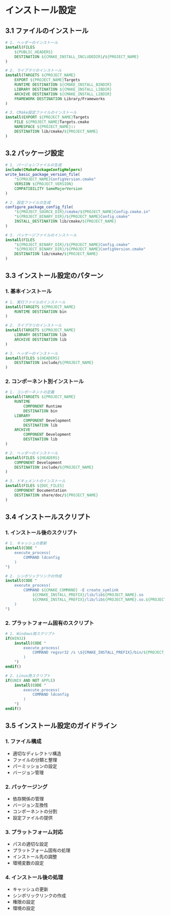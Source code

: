 # インストール設定

## 3.1 ファイルのインストール
```cmake
# 1. ヘッダーのインストール
install(FILES
    ${PUBLIC_HEADERS}
    DESTINATION ${CMAKE_INSTALL_INCLUDEDIR}/${PROJECT_NAME}
)

# 2. ライブラリのインストール
install(TARGETS ${PROJECT_NAME}
    EXPORT ${PROJECT_NAME}Targets
    RUNTIME DESTINATION ${CMAKE_INSTALL_BINDIR}
    LIBRARY DESTINATION ${CMAKE_INSTALL_LIBDIR}
    ARCHIVE DESTINATION ${CMAKE_INSTALL_LIBDIR}
    FRAMEWORK DESTINATION Library/Frameworks
)

# 3. CMake設定ファイルのインストール
install(EXPORT ${PROJECT_NAME}Targets
    FILE ${PROJECT_NAME}Targets.cmake
    NAMESPACE ${PROJECT_NAME}::
    DESTINATION lib/cmake/${PROJECT_NAME}
)
```

## 3.2 パッケージ設定
```cmake
# 1. バージョンファイルの生成
include(CMakePackageConfigHelpers)
write_basic_package_version_file(
    "${PROJECT_NAME}ConfigVersion.cmake"
    VERSION ${PROJECT_VERSION}
    COMPATIBILITY SameMajorVersion
)

# 2. 設定ファイルの生成
configure_package_config_file(
    "${PROJECT_SOURCE_DIR}/cmake/${PROJECT_NAME}Config.cmake.in"
    "${PROJECT_BINARY_DIR}/${PROJECT_NAME}Config.cmake"
    INSTALL_DESTINATION lib/cmake/${PROJECT_NAME}
)

# 3. パッケージファイルのインストール
install(FILES
    "${PROJECT_BINARY_DIR}/${PROJECT_NAME}Config.cmake"
    "${PROJECT_BINARY_DIR}/${PROJECT_NAME}ConfigVersion.cmake"
    DESTINATION lib/cmake/${PROJECT_NAME}
)
```

## 3.3 インストール設定のパターン

### 1. 基本インストール
```cmake
# 1. 実行ファイルのインストール
install(TARGETS ${PROJECT_NAME}
    RUNTIME DESTINATION bin
)

# 2. ライブラリのインストール
install(TARGETS ${PROJECT_NAME}
    LIBRARY DESTINATION lib
    ARCHIVE DESTINATION lib
)

# 3. ヘッダーのインストール
install(FILES ${HEADERS}
    DESTINATION include/${PROJECT_NAME}
)
```

### 2. コンポーネント別インストール
```cmake
# 1. コンポーネントの定義
install(TARGETS ${PROJECT_NAME}
    RUNTIME
        COMPONENT Runtime
        DESTINATION bin
    LIBRARY
        COMPONENT Development
        DESTINATION lib
    ARCHIVE
        COMPONENT Development
        DESTINATION lib
)

# 2. ヘッダーのインストール
install(FILES ${HEADERS}
    COMPONENT Development
    DESTINATION include/${PROJECT_NAME}
)

# 3. ドキュメントのインストール
install(FILES ${DOC_FILES}
    COMPONENT Documentation
    DESTINATION share/doc/${PROJECT_NAME}
)
```

## 3.4 インストールスクリプト

### 1. インストール後のスクリプト
```cmake
# 1. キャッシュの更新
install(CODE "
    execute_process(
        COMMAND ldconfig
    )
")

# 2. シンボリックリンクの作成
install(CODE "
    execute_process(
        COMMAND ${CMAKE_COMMAND} -E create_symlink
            ${CMAKE_INSTALL_PREFIX}/lib/lib${PROJECT_NAME}.so
            ${CMAKE_INSTALL_PREFIX}/lib/lib${PROJECT_NAME}.so.${PROJECT_VERSION}
    )
")
```

### 2. プラットフォーム固有のスクリプト
```cmake
# 1. Windows用スクリプト
if(WIN32)
    install(CODE "
        execute_process(
            COMMAND regsvr32 /s \${CMAKE_INSTALL_PREFIX}/bin/${PROJECT_NAME}.dll
        )
    ")
endif()

# 2. Linux用スクリプト
if(UNIX AND NOT APPLE)
    install(CODE "
        execute_process(
            COMMAND ldconfig
        )
    ")
endif()
```

## 3.5 インストール設定のガイドライン

### 1. ファイル構成
- 適切なディレクトリ構造
- ファイルの分類と整理
- パーミッションの設定
- バージョン管理

### 2. パッケージング
- 依存関係の管理
- バージョン互換性
- コンポーネントの分割
- 設定ファイルの提供

### 3. プラットフォーム対応
- パスの適切な設定
- プラットフォーム固有の処理
- インストール先の調整
- 環境変数の設定

### 4. インストール後の処理
- キャッシュの更新
- シンボリックリンクの作成
- 権限の設定
- 環境の設定
